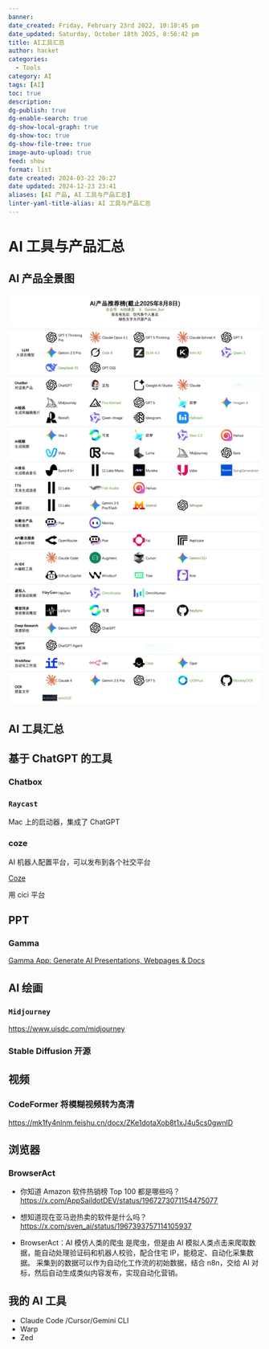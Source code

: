 ```yaml
---
banner:
date_created: Friday, February 23rd 2022, 10:10:45 pm
date_updated: Saturday, October 18th 2025, 8:56:42 pm
title: AI工具汇总
author: hacket
categories:
  - Tools
category: AI
tags: [AI]
toc: true
description:
dg-publish: true
dg-enable-search: true
dg-show-local-graph: true
dg-show-toc: true
dg-show-file-tree: true
image-auto-upload: true
feed: show
format: list
date created: 2024-03-22 20:27
date updated: 2024-12-23 23:41
aliases: [AI 产品, AI 工具与产品汇总]
linter-yaml-title-alias: AI 工具与产品汇总
---
```


# AI 工具与产品汇总

## AI 产品全景图

![image.png](https://raw.githubusercontent.com/hacket/ObsidianOSS/master/obsidian/20250809012549274.png)

## AI 工具汇总

## 基于 ChatGPT 的工具

### Chatbox

### `Raycast`

Mac 上的启动器，集成了 ChatGPT

### coze

AI 机器人配置平台，可以发布到各个社交平台

[Coze](https://www.coze.com/)

用 cici 平台

## PPT

### Gamma

[Gamma App: Generate AI Presentations, Webpages & Docs](https://gamma.app/?lng=zh-CN)

## AI 绘画

### `Midjourney`

<https://www.uisdc.com/midjourney>

### Stable Diffusion 开源

## 视频

### CodeFormer 将模糊视频转为高清

<https://mk1fy4nlnm.feishu.cn/docx/ZKe1dotaXob8t1xJ4u5cs0gwnlD>

## 浏览器

### BrowserAct

- 你知道 Amazon 软件热销榜 Top 100 都是哪些吗？
<https://x.com/AppSaildotDEV/status/1967273071154475077>

- 想知道现在亚马逊热卖的软件是什么吗？
<https://x.com/sven_ai/status/1967393757114105937>

- BrowserAct：AI 模仿人类的爬虫 是爬虫，但是由 AI 模拟人类点击来爬取数据，能自动处理验证码和机器人校验，配合住宅 IP，能稳定、自动化采集数据。 采集到的数据可以作为自动化工作流的初始数据，结合 n8n，交给 AI 对标，然后自动生成类似内容发布，实现自动化营销。

## 我的 AI 工具

- Claude Code /Cursor/Gemini CLI
- Warp
- Zed
